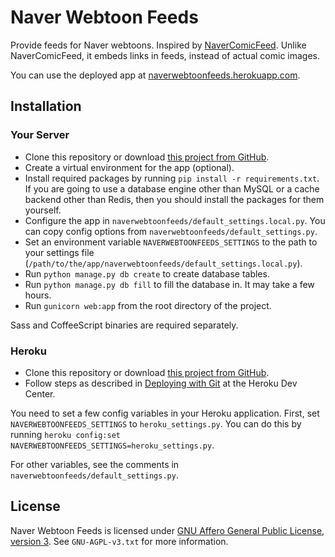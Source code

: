 Naver Webtoon Feeds
===================

Provide feeds for Naver webtoons. Inspired by
[NaverComicFeed](https://bitbucket.org/dahlia/navercomicfeed). Unlike
NaverComicFeed, it embeds links in feeds, instead of actual comic images.

You can use the deployed app at
[naverwebtoonfeeds.herokuapp.com](http://naverwebtoonfeeds.herokuapp.com).


Installation
------------


### Your Server

* Clone this repository or download
  [this project from GitHub](https://github.com/clee704/NaverWebtoonFeeds).
* Create a virtual environment for the app (optional).
* Install required packages by running `pip install -r requirements.txt`.
  If you are going to use a database engine other than MySQL or a cache backend
  other than Redis, then you should install the packages for them yourself.
* Configure the app in `naverwebtoonfeeds/default_settings.local.py`.
  You can copy config options from `naverwebtoonfeeds/default_settings.py`.
* Set an environment variable `NAVERWEBTOONFEEDS_SETTINGS` to the path to your
  settings file
  (`/path/to/the/app/naverwebtoonfeeds/default_settings.local.py`).
* Run `python manage.py db create` to create database tables.
* Run `python manage.py db fill` to fill the database in. It may take a few
  hours.
* Run `gunicorn web:app` from the root directory of the project.

Sass and CoffeeScript binaries are required separately.


### Heroku

* Clone this repository or download
  [this project from GitHub](https://github.com/clee704/NaverWebtoonFeeds).
* Follow steps as described in
  [Deploying with Git](https://devcenter.heroku.com/articles/git#creating-a-heroku-remote)
  at the Heroku Dev Center.

You need to set a few config variables in your Heroku application. First,
set `NAVERWEBTOONFEEDS_SETTINGS` to `heroku_settings.py`. You can do this by
running `heroku config:set NAVERWEBTOONFEEDS_SETTINGS=heroku_settings.py`.

For other variables, see the comments in
`naverwebtoonfeeds/default_settings.py`.


License
-------

Naver Webtoon Feeds is licensed under [GNU Affero General Public License, version 3](http://www.gnu.org/licenses/agpl-3.0.html).
See `GNU-AGPL-v3.txt` for more information.

